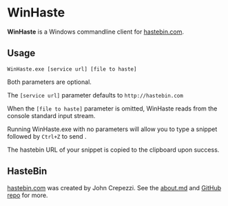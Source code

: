 # WinHaste #

**WinHaste** is a Windows commandline client for [hastebin.com](http://hastebin.com). 

## Usage ##

    WinHaste.exe [service url] [file to haste]

Both parameters are optional. 

The `[service url]` parameter defaults to `http://hastebin.com` 

When the `[file to haste]` parameter is omitted, WinHaste reads from the console standard input stream.

Running WinHaste.exe with no parameters will allow you to type a snippet followed by `Ctrl+Z` to send .

The hastebin URL of your snippet is copied to the clipboard upon success.

## HasteBin ##

[hastebin.com](http://hastebin.com) was created by John Crepezzi. See the [about.md](http://hastebin.com/about.md) and [GitHub repo](https://github.com/seejohnrun/haste-server) for more.